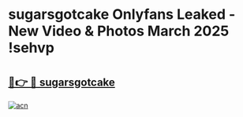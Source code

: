 # sugarsgotcake Onlyfans Leaked - New Video & Photos March 2025 !sehvp

# <h2><a href="https://0zkm48.iuczelnia.edu.pl?title=sugarsgotcake&ref=sehvp">🔗👉 🔴 sugarsgotcake</a></h2>

[![acn](https://github.com/user-attachments/assets/0f9c940e-d8b0-45ae-aac7-cd30a18b3e1c)](https://0zkm48.iuczelnia.edu.pl?title=sugarsgotcake&ref=sehvp)

